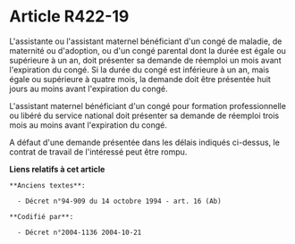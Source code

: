 # Article R422-19

L'assistante ou l'assistant maternel bénéficiant d'un congé de maladie, de maternité ou d'adoption, ou d'un congé parental
dont la durée est égale ou supérieure à un an, doit présenter sa demande de réemploi un mois avant l'expiration du congé. Si
la durée du congé est inférieure à un an, mais égale ou supérieure à quatre mois, la demande doit être présentée huit jours
au moins avant l'expiration du congé.

L'assistant maternel bénéficiant d'un congé pour formation professionnelle ou libéré du service national doit présenter sa
demande de réemploi trois mois au moins avant l'expiration du congé.

A défaut d'une demande présentée dans les délais indiqués ci-dessus, le contrat de travail de l'intéressé peut être rompu.

**Liens relatifs à cet article**

	**Anciens textes**:

	  - Décret n°94-909 du 14 octobre 1994 - art. 16 (Ab)

	**Codifié par**:

	  - Décret n°2004-1136 2004-10-21
